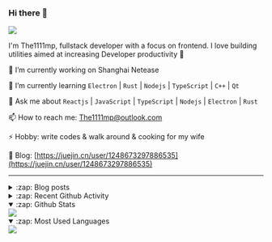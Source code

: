 ### Hi there 👋

![](https://komarev.com/ghpvc/?username=1111mp&color=green)

I'm The1111mp, fullstack developer with a focus on frontend. I love building utilities aimed at increasing Developer productivity 🙌

🔭 I’m currently working on Shanghai Netease

🌱 I’m currently learning `Electron` | `Rust` | `Nodejs` | `TypeScript` | `C++` | `Qt`

💬 Ask me about `Reactjs` | `JavaScript` | `TypeScript` | `Nodejs` | `Electron` | `Rust`

📫 How to reach me: <a href="mailto:The1111mp@outlook.com">The1111mp@outlook.com</a>

⚡ Hobby: write codes & walk around & cooking for my wife

📖 Blog: [https://juejin.cn/user/1248673297886535](https://juejin.cn/user/1248673297886535)

***

<details>
  <summary>:zap: Blog posts</summary>

  - [这里有从零开始构建现代化前端UI组件库所需要的一切](https://juejin.cn/post/7324011329883045915)
  - [使用 nvm-desktop 轻松安装和管理多个 node 版本](https://juejin.cn/post/7267791228872179727)
  - [Electron 中集成 SQLite3 数据库的最佳实践](https://juejin.cn/post/7202807471881306172)
  - [从0开发IM，单聊群聊在线离线消息以及消息的已读未读功能](https://juejin.cn/post/7202583557751865401)
  - [Electron（网页）中实现接近微信消息发送体验的消息输入框及界面](https://juejin.cn/post/7252505446396575781)
  - [Qt中基于QWebEngineView和QWebChannel实现与web的交互](https://juejin.cn/post/7238423148555501629)
</details>

<details>
  <summary>:zap: Recent Github Activity</summary>

  <!--START_SECTION:activity-->
1. 💪 Opened PR [#110](https://github.com/1111mp/nvm-desktop/pull/110) in [1111mp/nvm-desktop](https://github.com/1111mp/nvm-desktop)
2. 🗣 Commented on [#109](https://github.com/1111mp/nvm-desktop/issues/109#issuecomment-2320655052) in [1111mp/nvm-desktop](https://github.com/1111mp/nvm-desktop)
3. 🗣 Commented on [#45](https://github.com/1111mp/electron_client/issues/45#issuecomment-2316673002) in [1111mp/electron_client](https://github.com/1111mp/electron_client)
4. 🗣 Commented on [#45](https://github.com/1111mp/electron_client/issues/45#issuecomment-2316643451) in [1111mp/electron_client](https://github.com/1111mp/electron_client)
5. 🗣 Commented on [#101](https://github.com/1111mp/nvm-desktop/issues/101#issuecomment-2316639613) in [1111mp/nvm-desktop](https://github.com/1111mp/nvm-desktop)
6. 🗣 Commented on [#101](https://github.com/1111mp/nvm-desktop/issues/101#issuecomment-2316620357) in [1111mp/nvm-desktop](https://github.com/1111mp/nvm-desktop)
7. 🗣 Commented on [#109](https://github.com/1111mp/nvm-desktop/issues/109#issuecomment-2315017416) in [1111mp/nvm-desktop](https://github.com/1111mp/nvm-desktop)
8. 🗣 Commented on [#45](https://github.com/1111mp/electron_client/issues/45#issuecomment-2315006305) in [1111mp/electron_client](https://github.com/1111mp/electron_client)
9. 🗣 Commented on [#109](https://github.com/1111mp/nvm-desktop/issues/109#issuecomment-2306070960) in [1111mp/nvm-desktop](https://github.com/1111mp/nvm-desktop)
10. 🗣 Commented on [#108](https://github.com/1111mp/nvm-desktop/issues/108#issuecomment-2304248031) in [1111mp/nvm-desktop](https://github.com/1111mp/nvm-desktop)
  <!--END_SECTION:activity-->
</details>

<details open>
  <summary>:zap: Github Stats</summary>

  <img align="center" src="https://github-readme-stats-sigma-five.vercel.app/api?username=1111mp&show_icons=true&hide_border=true&theme=gruvbox" />
</details>

<details open>
  <summary>:zap: Most Used Languages</summary>

  <img align="center" src="https://github-readme-stats-sigma-five.vercel.app/api/top-langs/?username=1111mp&layout=compact&show_icons=true&hide_border=true&theme=gruvbox" />
</details>


<!--
**1111mp/1111mp** is a ✨ _special_ ✨ repository because its `README.md` (this file) appears on your GitHub profile.

Here are some ideas to get you started:

- 🔭 I’m currently working on ...
- 🌱 I’m currently learning ...
- 👯 I’m looking to collaborate on ...
- 🤔 I’m looking for help with ...
- 💬 Ask me about ...
- 📫 How to reach me: ...
- 😄 Pronouns: ...
- ⚡ Fun fact: ...
-->
